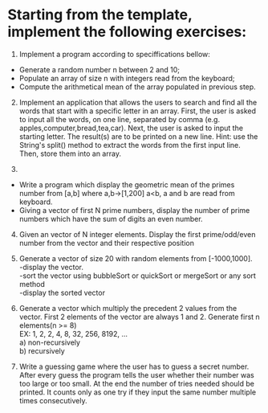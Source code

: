 # Starting from the template, implement the following exercises:

1) Implement a program according to speciffications bellow:
- Generate a random number n between 2 and 10;
- Populate an array of size n with integers read from the keyboard;
- Compute the arithmetical mean of the array populated in previous step. 

2) Implement an application that allows the users to search and find all the words that start with a specific letter in an array.
First, the user is asked to input all the words, on one line, separated by comma (e.g. apples,computer,bread,tea,car).
Next, the user is asked to input the starting letter.
The result(s) are to be printed on a new line.
Hint: use the String's split() method to extract the words from the first input line. Then, store them into an array.

3) 
- Write a program which display the geometric mean of the primes number from [a,b] where a,b->[1,200] a<b, a and b are read from keyboard.
- Giving a vector of first N prime numbers, display the number of prime numbers which have the sum of digits an even number.

4) Given an vector of N integer elements. Display the first prime/odd/even number from the vector and their respective position

5) Generate a vector of size 20 with random elements from [-1000,1000].
	<br>-display the vector.
	<br>-sort the vector using bubbleSort or quickSort or mergeSort or any sort method
	<br>-display the sorted vector

6) Generate a vector which multiply the precedent 2 values from the vector. First 2 elements of the vector are always 1 and 2. Generate first n elements(n >= 8)
<br> EX: 1, 2, 2, 4, 8, 32, 256, 8192, ...
	<br>a) non-recursively 
	<br>b) recursively

7) Write a guessing game where the user has to guess a secret number. After every guess the program tells the user whether their number was too large or too small. At the end the number of tries needed should be printed. It counts only as one try if they input the same number multiple times consecutively. 

